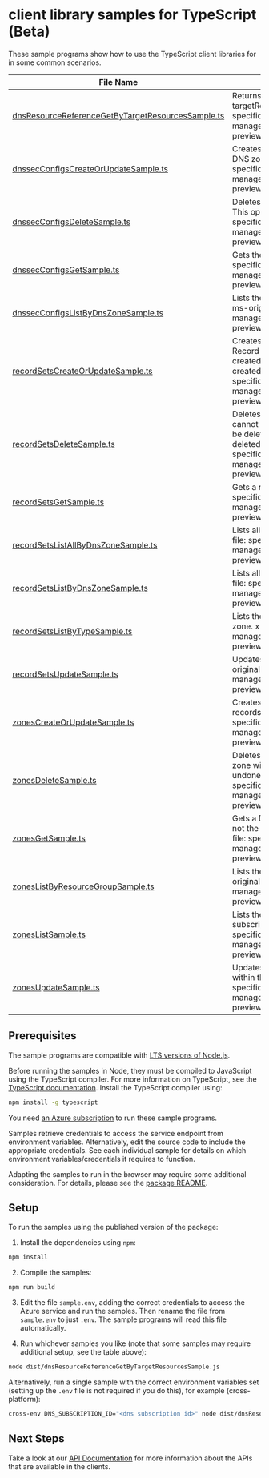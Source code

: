 # client library samples for TypeScript (Beta)

These sample programs show how to use the TypeScript client libraries for in some common scenarios.

| **File Name**                                                                                       | **Description**                                                                                                                                                                                                                                                                                       |
| --------------------------------------------------------------------------------------------------- | ----------------------------------------------------------------------------------------------------------------------------------------------------------------------------------------------------------------------------------------------------------------------------------------------------- |
| [dnsResourceReferenceGetByTargetResourcesSample.ts][dnsresourcereferencegetbytargetresourcessample] | Returns the DNS records specified by the referencing targetResourceIds. x-ms-original-file: specification/dns/resource-manager/Microsoft.Network/preview/2023-07-01-preview/examples/GetDnsResourceReference.json                                                                                     |
| [dnssecConfigsCreateOrUpdateSample.ts][dnssecconfigscreateorupdatesample]                           | Creates or updates the DNSSEC configuration on a DNS zone. x-ms-original-file: specification/dns/resource-manager/Microsoft.Network/preview/2023-07-01-preview/examples/CreateOrUpdateDnssecConfig.json                                                                                               |
| [dnssecConfigsDeleteSample.ts][dnssecconfigsdeletesample]                                           | Deletes the DNSSEC configuration on a DNS zone. This operation cannot be undone. x-ms-original-file: specification/dns/resource-manager/Microsoft.Network/preview/2023-07-01-preview/examples/DeleteDnssecConfig.json                                                                                 |
| [dnssecConfigsGetSample.ts][dnssecconfigsgetsample]                                                 | Gets the DNSSEC configuration. x-ms-original-file: specification/dns/resource-manager/Microsoft.Network/preview/2023-07-01-preview/examples/GetDnssecConfig.json                                                                                                                                      |
| [dnssecConfigsListByDnsZoneSample.ts][dnssecconfigslistbydnszonesample]                             | Lists the DNSSEC configurations in a DNS zone. x-ms-original-file: specification/dns/resource-manager/Microsoft.Network/preview/2023-07-01-preview/examples/ListDnssecConfigsByZone.json                                                                                                              |
| [recordSetsCreateOrUpdateSample.ts][recordsetscreateorupdatesample]                                 | Creates or updates a record set within a DNS zone. Record sets of type SOA can be updated but not created (they are created when the DNS zone is created). x-ms-original-file: specification/dns/resource-manager/Microsoft.Network/preview/2023-07-01-preview/examples/CreateOrUpdateARecordset.json |
| [recordSetsDeleteSample.ts][recordsetsdeletesample]                                                 | Deletes a record set from a DNS zone. This operation cannot be undone. Record sets of type SOA cannot be deleted (they are deleted when the DNS zone is deleted). x-ms-original-file: specification/dns/resource-manager/Microsoft.Network/preview/2023-07-01-preview/examples/DeleteARecordset.json  |
| [recordSetsGetSample.ts][recordsetsgetsample]                                                       | Gets a record set. x-ms-original-file: specification/dns/resource-manager/Microsoft.Network/preview/2023-07-01-preview/examples/GetARecordset.json                                                                                                                                                    |
| [recordSetsListAllByDnsZoneSample.ts][recordsetslistallbydnszonesample]                             | Lists all record sets in a DNS zone. x-ms-original-file: specification/dns/resource-manager/Microsoft.Network/preview/2023-07-01-preview/examples/ListRecordSetsByZone.json                                                                                                                           |
| [recordSetsListByDnsZoneSample.ts][recordsetslistbydnszonesample]                                   | Lists all record sets in a DNS zone. x-ms-original-file: specification/dns/resource-manager/Microsoft.Network/preview/2023-07-01-preview/examples/ListRecordSetsByZone.json                                                                                                                           |
| [recordSetsListByTypeSample.ts][recordsetslistbytypesample]                                         | Lists the record sets of a specified type in a DNS zone. x-ms-original-file: specification/dns/resource-manager/Microsoft.Network/preview/2023-07-01-preview/examples/ListARecordset.json                                                                                                             |
| [recordSetsUpdateSample.ts][recordsetsupdatesample]                                                 | Updates a record set within a DNS zone. x-ms-original-file: specification/dns/resource-manager/Microsoft.Network/preview/2023-07-01-preview/examples/PatchARecordset.json                                                                                                                             |
| [zonesCreateOrUpdateSample.ts][zonescreateorupdatesample]                                           | Creates or updates a DNS zone. Does not modify DNS records within the zone. x-ms-original-file: specification/dns/resource-manager/Microsoft.Network/preview/2023-07-01-preview/examples/CreateOrUpdateZone.json                                                                                      |
| [zonesDeleteSample.ts][zonesdeletesample]                                                           | Deletes a DNS zone. WARNING: All DNS records in the zone will also be deleted. This operation cannot be undone. x-ms-original-file: specification/dns/resource-manager/Microsoft.Network/preview/2023-07-01-preview/examples/DeleteZone.json                                                          |
| [zonesGetSample.ts][zonesgetsample]                                                                 | Gets a DNS zone. Retrieves the zone properties, but not the record sets within the zone. x-ms-original-file: specification/dns/resource-manager/Microsoft.Network/preview/2023-07-01-preview/examples/GetZone.json                                                                                    |
| [zonesListByResourceGroupSample.ts][zoneslistbyresourcegroupsample]                                 | Lists the DNS zones within a resource group. x-ms-original-file: specification/dns/resource-manager/Microsoft.Network/preview/2023-07-01-preview/examples/ListZonesByResourceGroup.json                                                                                                               |
| [zonesListSample.ts][zoneslistsample]                                                               | Lists the DNS zones in all resource groups in a subscription. x-ms-original-file: specification/dns/resource-manager/Microsoft.Network/preview/2023-07-01-preview/examples/ListZonesBySubscription.json                                                                                               |
| [zonesUpdateSample.ts][zonesupdatesample]                                                           | Updates a DNS zone. Does not modify DNS records within the zone. x-ms-original-file: specification/dns/resource-manager/Microsoft.Network/preview/2023-07-01-preview/examples/PatchZone.json                                                                                                          |

## Prerequisites

The sample programs are compatible with [LTS versions of Node.js](https://github.com/nodejs/release#release-schedule).

Before running the samples in Node, they must be compiled to JavaScript using the TypeScript compiler. For more information on TypeScript, see the [TypeScript documentation][typescript]. Install the TypeScript compiler using:

```bash
npm install -g typescript
```

You need [an Azure subscription][freesub] to run these sample programs.

Samples retrieve credentials to access the service endpoint from environment variables. Alternatively, edit the source code to include the appropriate credentials. See each individual sample for details on which environment variables/credentials it requires to function.

Adapting the samples to run in the browser may require some additional consideration. For details, please see the [package README][package].

## Setup

To run the samples using the published version of the package:

1. Install the dependencies using `npm`:

```bash
npm install
```

2. Compile the samples:

```bash
npm run build
```

3. Edit the file `sample.env`, adding the correct credentials to access the Azure service and run the samples. Then rename the file from `sample.env` to just `.env`. The sample programs will read this file automatically.

4. Run whichever samples you like (note that some samples may require additional setup, see the table above):

```bash
node dist/dnsResourceReferenceGetByTargetResourcesSample.js
```

Alternatively, run a single sample with the correct environment variables set (setting up the `.env` file is not required if you do this), for example (cross-platform):

```bash
cross-env DNS_SUBSCRIPTION_ID="<dns subscription id>" node dist/dnsResourceReferenceGetByTargetResourcesSample.js
```

## Next Steps

Take a look at our [API Documentation][apiref] for more information about the APIs that are available in the clients.

[dnsresourcereferencegetbytargetresourcessample]: https://github.com/Azure/azure-sdk-for-js/blob/main/sdk/dns/arm-dns/samples/v5-beta/typescript/src/dnsResourceReferenceGetByTargetResourcesSample.ts
[dnssecconfigscreateorupdatesample]: https://github.com/Azure/azure-sdk-for-js/blob/main/sdk/dns/arm-dns/samples/v5-beta/typescript/src/dnssecConfigsCreateOrUpdateSample.ts
[dnssecconfigsdeletesample]: https://github.com/Azure/azure-sdk-for-js/blob/main/sdk/dns/arm-dns/samples/v5-beta/typescript/src/dnssecConfigsDeleteSample.ts
[dnssecconfigsgetsample]: https://github.com/Azure/azure-sdk-for-js/blob/main/sdk/dns/arm-dns/samples/v5-beta/typescript/src/dnssecConfigsGetSample.ts
[dnssecconfigslistbydnszonesample]: https://github.com/Azure/azure-sdk-for-js/blob/main/sdk/dns/arm-dns/samples/v5-beta/typescript/src/dnssecConfigsListByDnsZoneSample.ts
[recordsetscreateorupdatesample]: https://github.com/Azure/azure-sdk-for-js/blob/main/sdk/dns/arm-dns/samples/v5-beta/typescript/src/recordSetsCreateOrUpdateSample.ts
[recordsetsdeletesample]: https://github.com/Azure/azure-sdk-for-js/blob/main/sdk/dns/arm-dns/samples/v5-beta/typescript/src/recordSetsDeleteSample.ts
[recordsetsgetsample]: https://github.com/Azure/azure-sdk-for-js/blob/main/sdk/dns/arm-dns/samples/v5-beta/typescript/src/recordSetsGetSample.ts
[recordsetslistallbydnszonesample]: https://github.com/Azure/azure-sdk-for-js/blob/main/sdk/dns/arm-dns/samples/v5-beta/typescript/src/recordSetsListAllByDnsZoneSample.ts
[recordsetslistbydnszonesample]: https://github.com/Azure/azure-sdk-for-js/blob/main/sdk/dns/arm-dns/samples/v5-beta/typescript/src/recordSetsListByDnsZoneSample.ts
[recordsetslistbytypesample]: https://github.com/Azure/azure-sdk-for-js/blob/main/sdk/dns/arm-dns/samples/v5-beta/typescript/src/recordSetsListByTypeSample.ts
[recordsetsupdatesample]: https://github.com/Azure/azure-sdk-for-js/blob/main/sdk/dns/arm-dns/samples/v5-beta/typescript/src/recordSetsUpdateSample.ts
[zonescreateorupdatesample]: https://github.com/Azure/azure-sdk-for-js/blob/main/sdk/dns/arm-dns/samples/v5-beta/typescript/src/zonesCreateOrUpdateSample.ts
[zonesdeletesample]: https://github.com/Azure/azure-sdk-for-js/blob/main/sdk/dns/arm-dns/samples/v5-beta/typescript/src/zonesDeleteSample.ts
[zonesgetsample]: https://github.com/Azure/azure-sdk-for-js/blob/main/sdk/dns/arm-dns/samples/v5-beta/typescript/src/zonesGetSample.ts
[zoneslistbyresourcegroupsample]: https://github.com/Azure/azure-sdk-for-js/blob/main/sdk/dns/arm-dns/samples/v5-beta/typescript/src/zonesListByResourceGroupSample.ts
[zoneslistsample]: https://github.com/Azure/azure-sdk-for-js/blob/main/sdk/dns/arm-dns/samples/v5-beta/typescript/src/zonesListSample.ts
[zonesupdatesample]: https://github.com/Azure/azure-sdk-for-js/blob/main/sdk/dns/arm-dns/samples/v5-beta/typescript/src/zonesUpdateSample.ts
[apiref]: https://learn.microsoft.com/javascript/api/@azure/arm-dns?view=azure-node-preview
[freesub]: https://azure.microsoft.com/free/
[package]: https://github.com/Azure/azure-sdk-for-js/tree/main/sdk/dns/arm-dns/README.md
[typescript]: https://www.typescriptlang.org/docs/home.html
